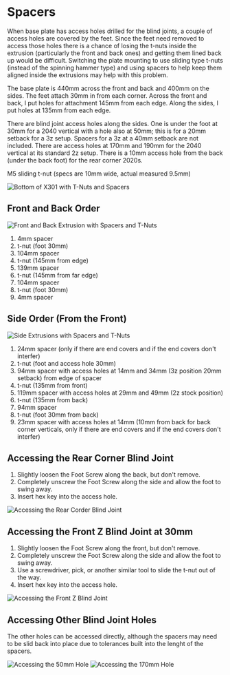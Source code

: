 # Spacers

When base plate has access holes drilled for the blind joints, a couple of access holes are covered by the feet.  Since the feet need removed to access those holes there is a chance of losing the t-nuts inside the extrusion (particularly the front and back ones) and getting them lined back up would be difficult.  Switching the plate mounting to use sliding type t-nuts (instead of the spinning hammer type) and using spacers to help keep them aligned inside the extrusions may help with this problem.

The base plate is 440mm across the front and back and 400mm on the sides.  The feet attach 30mm in from each corner.  Across the front and back, I put holes for attachment 145mm from each edge.  Along the sides, I put holes at 135mm from each edge.

There are blind joint access holes along the sides.  One is under the foot at 30mm for a 2040 vertical with a hole also at 50mm; this is for a 20mm setback for a 3z setup.  Spacers for a 3z at a 40mm setback are not included. There are access holes at 170mm and 190mm for the 2040 vertical at its standard 2z setup.  There is a 10mm access hole from the back (under the back foot) for the rear corner 2020s.

M5 sliding t-nut (specs are 10mm wide, actual measured 9.5mm)

![Bottom of X301 with T-Nuts and Spacers](./spacers/img/all-spacers-in-place-sm.jpeg)

## Front and Back Order

![Front and Back Extrusion with Spacers and T-Nuts](./spacers/img/spacers-front-and-rear-sm.jpeg)

1. 4mm spacer
2. t-nut (foot 30mm)
3. 104mm spacer
4. t-nut (145mm from edge)
5. 139mm spacer
6. t-nut (145mm from far edge)
7. 104mm spacer
8. t-nut (foot 30mm)
9. 4mm spacer

## Side Order (From the Front)

![Side Extrusions with Spacers and T-Nuts](./spacers/img/spacers-side-sm.jpeg)

1. 24mm spacer (only if there are end covers and if the end covers don't interfer)
2. t-nut (foot and access hole 30mm)
3. 94mm spacer with access holes at 14mm and 34mm (3z position 20mm setback) from edge of spacer
4. t-nut (135mm from front)
5. 119mm spacer with access holes at 29mm and 49mm (2z stock position)
6. t-nut (135mm from back)
7. 94mm spacer
8. t-nut (foot 30mm from back)
9. 23mm spacer with access holes at 14mm (10mm from back for back corner verticals, only if there are end covers and if the end covers don't interfer)

## Accessing the Rear Corner Blind Joint

1. Slightly loosen the Foot Screw along the back, but don't remove.
2. Completely unscrew the Foot Screw along the side and allow the foot to swing away.
3. Insert hex key into the access hole.

![Accessing the Rear Corder Blind Joint](./spacers/img/accessing-rear-corner-sm.jpeg)

## Accessing the Front Z Blind Joint at 30mm

1. Slightly loosen the Foot Screw along the front, but don't remove.
2. Completely unscrew the Foot Screw along the side and allow the foot to swing away.
3. Use a screwdriver, pick, or another similar tool to slide the t-nut out of the way.
4. Insert hex key into the access hole.

![Accessing the Front Z Blind Joint](./spacers/img/accessing-30mm-front-z-sm.jpeg)

## Accessing Other Blind Joint Holes

The other holes can be accessed directly, although the spacers may need to be slid back into place due to tolerances built into the lenght of the spacers.

![Accessing the 50mm Hole](./spacers/img/accessing-50mm-sm.jpeg)
![Accessing the 170mm Hole](./spacers/img/accessing-170mm-sm.jpeg)